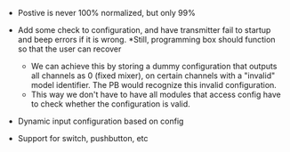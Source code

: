* Postive is never 100% normalized, but only 99%

* Add some check to configuration, and have transmitter fail to startup and beep errors if it is wrong.
    *Still, programming box should function so that the user can recover
    * We can achieve this by storing a dummy configuration that outputs all channels as 0 (fixed mixer), on certain channels with a "invalid" model identifier. The PB would recognize this invalid configuration.
    * This way we don't have to have all modules that access config have to check whether the configuration is valid.

* Dynamic input configuration based on config
* Support for switch, pushbutton, etc